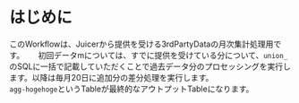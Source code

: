 #  はじめに
  
このWorkflowは、Juicerから提供を受ける3rdPartyDataの月次集計処理用です。　　
初回データmについては、すでに提供を受けている分について、`union_`のSQLに一括で記載していただくことで過去データ分のプロセッシングを実行します。以降は毎月20日に追加分の差分処理を実行します。  
`agg-hogehoge`というTableが最終的なアウトプットTableになります。
